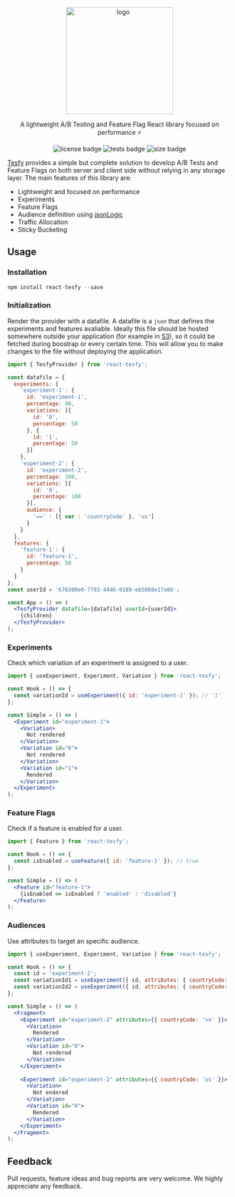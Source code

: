 <p align="center">
  <img alt="logo" src="https://tesfy.s3.us-west-2.amazonaws.com/images/react_logo.png" width="240">
</p>

<p align="center">
  A lightweight A/B Testing and Feature Flag React library focused on performance ⚡️
</p>

<p align="center">
  <img alt="license badge" src="https://img.shields.io/badge/license-MIT-blue.svg">
  <img alt="tests badge" src="https://github.com/andresz1/tesfy/workflows/main/badge.svg">
  <img alt="size badge" src="https://badgen.net/bundlephobia/minzip/react-tesfy">
</p>

[Tesfy](https://github.com/andresz1/tesfy) provides a simple but complete solution to develop A/B Tests and Feature Flags on both server and client side without relying in any storage layer. The main features of this library are:
- Lightweight and focused on performance
- Experiments
- Feature Flags
- Audience definition using [jsonLogic](http://jsonlogic.com/)
- Traffic Allocation
- Sticky Bucketing


## Usage

### Installation
```ts
npm install react-tesfy --save
```

### Initialization
Render the provider with a datafile. A datafile is a `json` that defines the experiments and features avaliable. Ideally this file should be hosted somewhere outside your application (for example in [S3](https://aws.amazon.com/s3/)), so it could be fetched during boostrap or every certain time. This will allow you to make changes to the file without deploying the application.

```jsx
import { TesfyProvider } from 'react-tesfy';

const datafile = {
  experiments: {
    'experiment-1': {
      id: 'experiment-1',
      percentage: 90,
      variations: [{
        id: '0',
        percentage: 50
      }, {
        id: '1',
        percentage: 50
      }]
    },
    'experiment-2': {
      id: 'experiment-2',
      percentage: 100,
      variations: [{
        id: '0',
        percentage: 100
      }],
      audience: {
        '==' : [{ var : 'countryCode' }, 'us']
      }
    }
  },
  features: {
    'feature-1': {
      id: 'feature-1',
      percentage: 50
    }
  }
};
const userId = '676380e0-7793-44d6-9189-eb5868e17a86';

const App = () => (
  <TesfyProvider datafile={datafile} userId={userId}>
    {children}
  </TesfyProvider>
);
```

### Experiments
Check which variation of an experiment is assigned to a user.

```jsx
import { useExperiment, Experiment, Variation } from 'react-tesfy';

const Hook = () => {
  const variationId = useExperiment({ id: 'experiment-1' }); // '1'
};

const Simple = () => (
  <Experiment id="experiment-1">
    <Variation>
      Not rendered
    </Variation>
    <Variation id="0">
      Not rendered
    </Variation>
    <Variation id="1">
      Rendered
    </Variation>
  </Experiment>
);
```

### Feature Flags
Check if a feature is enabled for a user.

```jsx
import { Feature } from 'react-tesfy';

const Hook = () => {
  const isEnabled = useFeature({ id: 'feature-1' }); // true
};

const Simple = () => (
  <Feature id="feature-1">
    {isEnabled => isEnabled ? 'enabled' : 'disabled'}
  </Feature>
);
```

### Audiences
Use attributes to target an specific audience.

```jsx
import { useExperiment, Experiment, Variation } from 'react-tesfy';

const Hook = () => {
  const id = 'experiment-2';
  const variationId1 = useExperiment({ id, attributes: { countryCode: 've' } }); // null
  const variationId2 = useExperiment({ id, attributes: { countryCode: 'us' } }); // '0'
};

const Simple = () => (
  <Fragment>
    <Experiment id="experiment-2" attributes={{ countryCode: 've' }}>
      <Variation>
        Rendered
      </Variation>
      <Variation id="0">
        Not rendered
      </Variation>
    </Experiment>
    
    <Experiment id="experiment-2" attributes={{ countryCode: 'us' }}>
      <Variation>
        Not endered
      </Variation>
      <Variation id="0">
        Rendered
      </Variation>
    </Experiment>
  </Fragment>
);
```

## Feedback

Pull requests, feature ideas and bug reports are very welcome. We highly appreciate any feedback.
